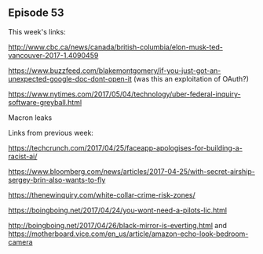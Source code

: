 ## Episode 53

This week's links:

http://www.cbc.ca/news/canada/british-columbia/elon-musk-ted-vancouver-2017-1.4090459

https://www.buzzfeed.com/blakemontgomery/if-you-just-got-an-unexpected-google-doc-dont-open-it (was this an exploitation of OAuth?)

https://www.nytimes.com/2017/05/04/technology/uber-federal-inquiry-software-greyball.html

Macron leaks



Links from previous week:

https://techcrunch.com/2017/04/25/faceapp-apologises-for-building-a-racist-ai/

https://www.bloomberg.com/news/articles/2017-04-25/with-secret-airship-sergey-brin-also-wants-to-fly

https://thenewinquiry.com/white-collar-crime-risk-zones/

https://boingboing.net/2017/04/24/you-wont-need-a-pilots-lic.html

http://boingboing.net/2017/04/26/black-mirror-is-everting.html and https://motherboard.vice.com/en_us/article/amazon-echo-look-bedroom-camera
